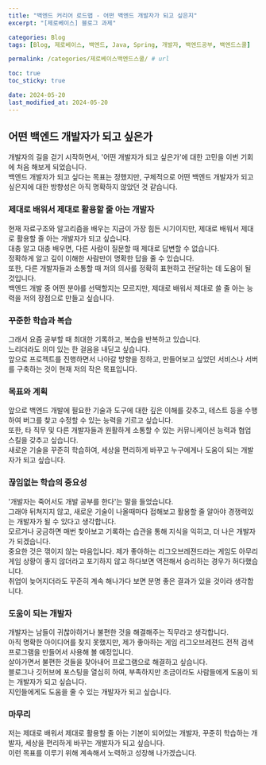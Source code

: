```yaml
---
title: "백엔드 커리어 로드맵 - 어떤 백엔드 개발자가 되고 싶은지"
excerpt: "[제로베이스] 블로그 과제"

categories: Blog
tags: [Blog, 제로베이스, 백엔드, Java, Spring, 개발자, 백엔드공부, 백엔드스쿨]

permalink: /categories/제로베이스백엔드스쿨/ # url

toc: true
toc_sticky: true

date: 2024-05-20
last_modified_at: 2024-05-20
---
```


## 어떤 백엔드 개발자가 되고 싶은가

개발자의 길을 걷기 시작하면서, '어떤 개발자가 되고 싶은가'에 대한 고민을 이번 기회에 처음 해보게 되었습니다. <br>
백엔드 개발자가 되고 싶다는 목표는 정했지만, 구체적으로 어떤 백엔드 개발자가 되고 싶은지에 대한 방향성은 아직 명확하지 않았던 것 같습니다. <br>

### 제대로 배워서 제대로 활용할 줄 아는 개발자

현재 자료구조와 알고리즘을 배우는 지금이 가장 힘든 시기이지만, 제대로 배워서 제대로 활용할 줄 아는 개발자가 되고 싶습니다. <br>
대충 알고 대충 배우면, 다른 사람이 질문할 때 제대로 답변할 수 없습니다. <br>
정확하게 알고 깊이 이해한 사람만이 명확한 답을 줄 수 있습니다.<br>
또한, 다른 개발자들과 소통할 때 저의 의사를 정확히 표현하고 전달하는 데 도움이 될 것입니다.<br>
백엔드 개발 중 어떤 분야를 선택할지는 모르지만, 제대로 배워서 제대로 쓸 줄 아는 능력을 저의 장점으로 만들고 싶습니다.<br>

### 꾸준한 학습과 복습

그래서 요즘 공부할 때 최대한 기록하고, 복습을 반복하고 있습니다. <br>
느리더라도 의미 있는 한 걸음을 내딛고 싶습니다. <br>
앞으로 프로젝트를 진행하면서 나아갈 방향을 정하고, 만들어보고 싶었던 서비스나 서버를 구축하는 것이 현재 저의 작은 목표입니다.<br>

### 목표와 계획

앞으로 백엔드 개발에 필요한 기술과 도구에 대한 깊은 이해를 갖추고, 테스트 등을 수행하여 버그를 찾고 수정할 수 있는 능력을 기르고 싶습니다.<br>
또한, 타 직무 및 다른 개발자들과 원활하게 소통할 수 있는 커뮤니케이션 능력과 협업 스킬을 갖추고 싶습니다.<br>
새로운 기술을 꾸준히 학습하여, 세상을 편리하게 바꾸고 누구에게나 도움이 되는 개발자가 되고 싶습니다.<br>

### 끊임없는 학습의 중요성

'개발자는 죽어서도 개발 공부를 한다'는 말을 들었습니다. <br>
그래야 뒤쳐지지 않고, 새로운 기술이 나올때마다 접해보고 활용할 줄 알아야 경쟁력있는 개발자가 될 수 있다고 생각합니다. <br>
모르거나 궁금하면 매번 찾아보고 기록하는 습관을 통해 지식을 익히고, 더 나은 개발자가 되겠습니다. <br>
중요한 것은 꺾이지 않는 마음입니다. 제가 좋아하는 리그오브레젼드라는 게임도 아무리 게임 상황이 좋지 않더라고 포기하지 않고 하다보면 역전해서 승리하는 경우가 허다했습니다.<br>
취업이 늦어지더라도 꾸준히 계속 해나가다 보면 분명 좋은 결과가 있을 것이라 생각합니다.<br>

### 도움이 되는 개발자

개발자는 남들이 귀찮아하거나 불편한 것을 해결해주는 직무라고 생각합니다. <br>
아직 명확한 아이디어를 찾지 못했지만, 제가 좋아하는 게임 리그오브레젼드 전적 검색 프로그램을 만들어서 사용해 볼 예정입니다.<br>
살아가면서 불편한 것들을 찾아내어 프로그램으로 해결하고 싶습니다. <br>
블로그나 깃허브에 포스팅을 열심히 하여, 부족하지만 조금이라도 사람들에게 도움이 되는 개발자가 되고 싶습니다. <br>
지인들에게도 도움을 줄 수 있는 개발자가 되고 싶습니다.<br>

### 마무리

저는 제대로 배워서 제대로 활용할 줄 아는 기본이 되어있는 개발자, 꾸준히 학습하는 개발자, 세상을 편리하게 바꾸는 개발자가 되고 싶습니다. <br>
이런 목표를 이루기 위해 계속해서 노력하고 성장해 나가겠습니다.<br>
